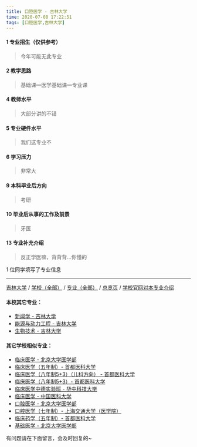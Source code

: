 ```yaml
---
title: 口腔医学 - 吉林大学
time: 2020-07-08 17:22:51
tags: [口腔医学,吉林大学]
---
```

#### 1 专业招生（仅供参考）  
> 今年可能无此专业

#### 2 教学思路
> 基础课━医学基础课━专业课


#### 4 教师水平
> 大部分讲的不错


#### 5 专业硬件水平
> 我们这专业不


#### 6 学习压力
> 非常大


#### 9 本科毕业后方向
> 考研


#### 10 毕业后从事的工作及前景
> 牙医


#### 13 专业补充介绍
> 反正学医嘛，背背背…你懂的

1 位同学填写了专业信息
***
[吉林大学](https://www.jianshu.com/p/ae826c27bf7a) / [学校（全部）](http://www.jianshu.com/p/3efa6bcca419) / [专业（全部）](http://www.jianshu.com/p/2d4c6d3552c2) / [总览页](http://www.jianshu.com/p/445daeb4fa00) / [学校官网对本专业介绍]()
#### 本校其它专业：
- [新闻学 - 吉林大学](http://www.jianshu.com/p/1297f09fee45)
- [能源与动力工程 - 吉林大学](http://www.jianshu.com/p/f0f5062075b3)
- [生物技术 - 吉林大学](http://www.jianshu.com/p/0d127698a8aa)
#### 其它学校相似专业：
- [临床医学 - 北京大学医学部](http://www.jianshu.com/p/fc8f1415787d)
- [临床医学（五年制）- 首都医科大学](http://www.jianshu.com/p/d3eb2a0ea89b)
- [临床医学（八年制5+3）（儿科方向） - 首都医科大学](https://www.jianshu.com/p/a53ce68e61ac)
- [临床医学（八年制5+3）- 首都医科大学](http://www.jianshu.com/p/9959d7895886)
- [临床医学中德实验班 - 华中科技大学](http://www.jianshu.com/p/c6c73939dff9)
- [临床医学 - 中国医科大学](http://www.jianshu.com/p/6ff86ee1e84a)
- [口腔医学 - 北京大学医学部](http://www.jianshu.com/p/ba5dd8a6a86a )
- [口腔医学（七年制）- 上海交通大学（医学院）](http://www.jianshu.com/p/563f4bf857b0)
- [临床药学（五年制）- 首都医科大学](http://www.jianshu.com/p/6c0e8ed545fd)
- [基础医学 - 北京大学医学部](http://www.jianshu.com/p/66c1f9a9ed13)

有问题请在下面留言，会及时回复的~
